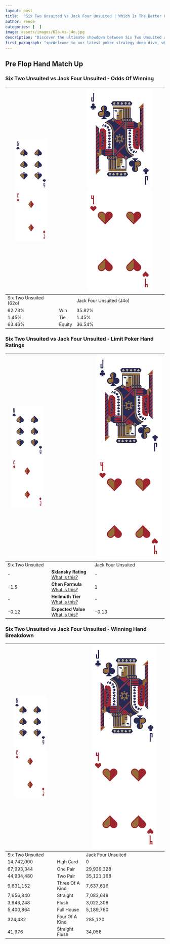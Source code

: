 ```yaml
---
layout: post
title:  "Six Two Unsuited Vs Jack Four Unsuited | Which Is The Better Hand In Poker? A Complete Guide"
author: reece
categories: [  ]
image: assets/images/62o-vs-j4o.jpg
description: "Discover the ultimate showdown between Six Two Unsuited and Jack Four Unsuited in poker! Uncover the odds, strategies, and scenarios where one hand triumphs over the other. Get ready to up your poker game with this thrilling analysis."
first_paragraph: "<p>Welcome to our latest poker strategy deep dive, where we're pitting two distinct hands against each other in a high-stakes showdown: Six Two Unsuited vs Jack Four Unsuited.</p><p>In the dynamic world of poker, every decision counts, and knowing which hand holds the upper hand is key to your success at the table.</p><p>In this article, we'll dissect these two hands, explore the scenarios where one dominates the other, and equip you with the knowledge to make strategic choices that can tip the odds in your favor.</p><p>Get ready to unravel the intriguing dynamics of these poker hands and elevate your game to new heights.</p>"
---
```




[comment]: # (sp0)

## Pre Flop Hand Match Up

<div class="table hand-ratings" markdown="1"> 



### Six Two Unsuited vs Jack Four Unsuited - Odds Of Winning


    
| ![image info](assets/images/hand1/6.png) ![image info](assets/images/hand1/2o.png) |  | ![image info](assets/images/hand2/J.png) ![image info](assets/images/hand2/4o.png) |
| -------- | -------- | -------- |
| Six Two Unsuited (62o) |  | Jack Four Unsuited (J4o) |
| 62.73% | Win | 35.82% |
| 1.45% | Tie | 1.45% |
| 63.46% | Equity | 36.54% |




[comment]: # (sp1)



### Six Two Unsuited vs Jack Four Unsuited - Limit Poker Hand Ratings


    
| ![image info](assets/images/hand1/6.png) ![image info](assets/images/hand1/2o.png) |  | ![image info](assets/images/hand2/J.png) ![image info](assets/images/hand2/4o.png) |
| -------- | -------- | -------- |
| Six Two Unsuited |  | Jack Four Unsuited |
| - | **Sklansky Rating** [What is this?](/sklansky-rating-explained) | - |
| -1.5 | **Chen Formula** [What is this?](/chen-formula-explained) | 1 |
| - | **Hellmuth Tier** [What is this?](/Hellmuth-tier-explained) | - |
| -0.12 | **Expected Value** [What is this?](/expected-value-explained) | -0.13 |




[comment]: # (sp2)



### Six Two Unsuited vs Jack Four Unsuited - Winning Hand Breakdown


    
| ![image info](assets/images/hand1/6.png) ![image info](assets/images/hand1/2o.png) |  | ![image info](assets/images/hand2/J.png) ![image info](assets/images/hand2/4o.png) |
| -------- | -------- | -------- |
| Six Two Unsuited |  | Jack Four Unsuited |
| 14,742,000 | High Card | 0 |
| 67,993,344 | One Pair | 29,939,328 |
| 44,934,480 | Two Pair | 35,121,168 |
| 9,631,152 | Three Of A Kind | 7,637,616 |
| 7,656,840 | Straight | 7,083,648 |
| 3,946,248 | Flush | 3,022,308 |
| 5,400,864 | Full House | 5,189,760 |
| 324,432 | Four Of A Kind | 285,120 |
| 41,976 | Straight Flush | 34,056 |




[comment]: # (sp3)



</div>

[comment]: # (sp4)



[comment]: # (sp5)

